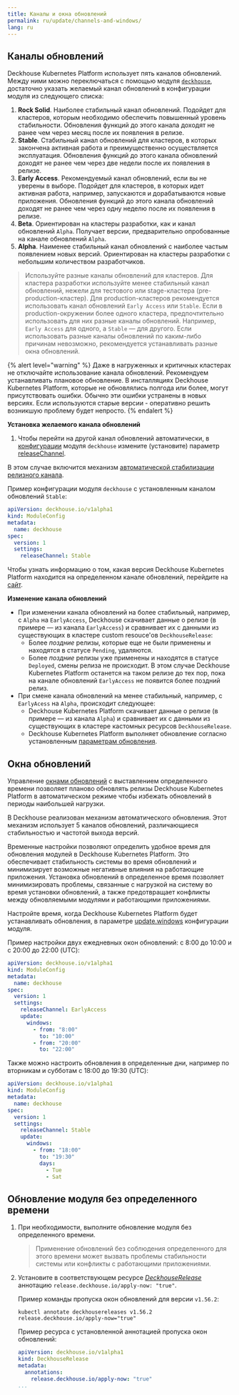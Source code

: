 ```yaml
---
title: Каналы и окна обновлений
permalink: ru/update/channels-and-windows/
lang: ru
---
```


## Каналы обновлений

Deckhouse Kubernetes Platform использует пять каналов обновлений. Между ними можно переключаться с помощью модуля [`deckhouse`](modules/002-deckhouse), достаточно указать желаемый канал обновлений в конфигурации модуля из следующего списка:

1. **Rock Solid**. Наиболее стабильный канал обновлений. Подойдет для кластеров, которым необходимо обеспечить повышенный уровень стабильности. Обновления функций до этого канала доходят не ранее чем через месяц после их появления в релизе.
2. **Stable**. Стабильный канал обновлений для кластеров, в которых закончена активная работа и преимущественно осуществляется эксплуатация. Обновления функций до этого канала обновлений доходят не ранее чем через две недели после их появления в релизе.
3. **Early Access**. Рекомендуемый канал обновлений, если вы не уверены в выборе. Подойдет для кластеров, в которых идет активная работа, например, запускаются и дорабатываются новые приложения. Обновления функций до этого канала обновлений доходят не ранее чем через одну неделю после их появления в релизе.
4. **Beta**. Ориентирован на кластеры разработки, как и канал обновлений `Alpha`. Получает версии, предварительно опробованные на канале обновлений `Alpha`.
5. **Alpha**. Наименее стабильный канал обновлений с наиболее частым появлением новых версий. Ориентирован на кластеры разработки с небольшим количеством разработчиков.

> Используйте разные каналы обновлений для кластеров. Для кластера разработки используйте менее стабильный канал обновлений, нежели для тестового или stage-кластера (pre-production-кластер). Для production-кластеров рекомендуется использовать канал обновлений `Early Access` или `Stable`. Если в production-окружении более одного кластера, предпочтительно использовать для них разные каналы обновлений. Например, `Early Access` для одного, а `Stable` — для другого. Если использовать разные каналы обновлений по каким-либо причинам невозможно, рекомендуется устанавливать разные окна обновлений.

{% alert level="warning" %}
Даже в нагруженных и критичных кластерах не отключайте использование канала обновлений. Рекомендуем устанавливать плановое обновление. В инсталляциях Deckhouse Kubernetes Platform, которые не обновлялись полгода или более, могут присутствовать ошибки. Обычно эти ошибки устранены в новых версиях. Если используются старые версии - оперативно решить возникшую проблему будет непросто.
{% endalert %}

**Установка желаемого канала обновлений**

1. Чтобы перейти на другой канал обновлений автоматически, в [конфигурации](modules/002-deckhouse/configuration.html) модуля `deckhouse` измените (установите) параметр [releaseChannel](modules/002-deckhouse/configuration.html#parameters-releasechannel).

В этом случае включится механизм [автоматической стабилизации релизного канала](#как-работает-автоматическое-обновление-deckhouse).

Пример конфигурации модуля `deckhouse` с установленным каналом обновлений `Stable`:

```yaml
apiVersion: deckhouse.io/v1alpha1
kind: ModuleConfig
metadata:
  name: deckhouse
spec:
  version: 1
  settings:
    releaseChannel: Stable
```

Чтобы узнать информацию о том, какая версия Deckhouse Kubernetes Platform находится на определенном канале обновлений, перейдите на [сайт](https://flow.deckhouse.io).

**Изменение канала обновлений**

* При изменении канала обновлений на более стабильный, например, с `Alpha` на `EarlyAccess`, Deckhouse скачивает данные о релизе (в примере — из канала `EarlyAccess`) и сравнивает их с данными из существующих в кластере custom resouce'ов `DeckhouseRelease`:
  * Более *поздние* релизы, которые еще не были применены и находятся в статусе `Pending`, удаляются.
  * Более *поздние* релизы уже применены и находятся в статусе `Deployed`, смены релиза не происходит. В этом случае Deckhouse Kubernetes Platform останется на таком релизе до тех пор, пока на канале обновлений `EarlyAccess` не появится более поздний релиз.
* При смене канала обновлений на менее стабильный, например, с `EarlyAcess` на `Alpha`, происходит следующее:
  * Deckhouse Kubernetes Platform скачивает данные о релизе (в примере — из канала `Alpha`) и сравнивает их с данными из существующих в кластере кастомных ресурсов `DeckhouseRelease`.
  * Deckhouse Kubernetes Platform выполняет обновление согласно установленным [параметрам обновления](modules/002-deckhouse/configuration.html#parameters-update).

## Окна обновлений

Управление [окнами обновлений](/documentation/v1/modules/002-deckhouse/configuration.html#parameters-update-windows)  с выставлением определенного времени позволяет планово обновлять релизы Deckhouse Kubernetes Platform в автоматическом режиме чтобы избежать обновлений в периоды наибольшей нагрузки.

  В Deckhouse реализован механизм автоматического обновления. Этот механизм использует 5 каналов обновлений, различающиеся стабильностью и частотой выхода версий.

Временные настройки позволяют определить удобное время для обновления модулей в Deckhouse Kubernetes Platform. Это обеспечивает стабильность системы во время обновлений и минимизирует возможные негативные влияния на работающие приложения.
Установка обновлений в определенное время позволяет минимизировать проблемы, связанные с нагрузкой на систему во время установки обновлений, а также предотвращает конфликты между обновляемыми модулями и работающими приложениями.

Настройте время, когда Deckhouse Kubernetes Platform будет устанавливать обновления, в параметре [update.windows](configuration.html#parameters-update-windows) конфигурации модуля.

Пример настройки двух ежедневных окон обновлений: с 8:00 до 10:00 и c 20:00 до 22:00 (UTC):

```yaml
apiVersion: deckhouse.io/v1alpha1
kind: ModuleConfig
metadata:
  name: deckhouse
spec:
  version: 1
  settings:
    releaseChannel: EarlyAccess
    update:
      windows: 
        - from: "8:00"
          to: "10:00"
        - from: "20:00"
          to: "22:00"
```

Также можно настроить обновления в определенные дни, например по вторникам и субботам с 18:00 до 19:30 (UTC):

```yaml
apiVersion: deckhouse.io/v1alpha1
kind: ModuleConfig
metadata:
  name: deckhouse
spec:
  version: 1
  settings:
    releaseChannel: Stable
    update:
      windows: 
        - from: "18:00"
          to: "19:30"
          days:
            - Tue
            - Sat
```

## Обновление модуля без определенного времени

1. При необходимости, выполните обновление модуля без определенного времени.

   > Применение обновлений без соблюдения определенного для этого времени может вызвать проблемы стабильности системы или конфликты с работающими приложениями.

1. Установите в соответствующем ресурсе [*DeckhouseRelease*](modules/002-deckhouse/cr.html#deckhouserelease) аннотацию `release.deckhouse.io/apply-now: "true"`.

   Пример команды пропуска окон обновлений для версии `v1.56.2`:

   ```shell
   kubectl annotate deckhousereleases v1.56.2 release.deckhouse.io/apply-now="true"
   ```

   Пример ресурса с установленной аннотацией пропуска окон обновлений:

   ```yaml
   apiVersion: deckhouse.io/v1alpha1
   kind: DeckhouseRelease
   metadata:
     annotations:
       release.deckhouse.io/apply-now: "true"
   ...
   ```